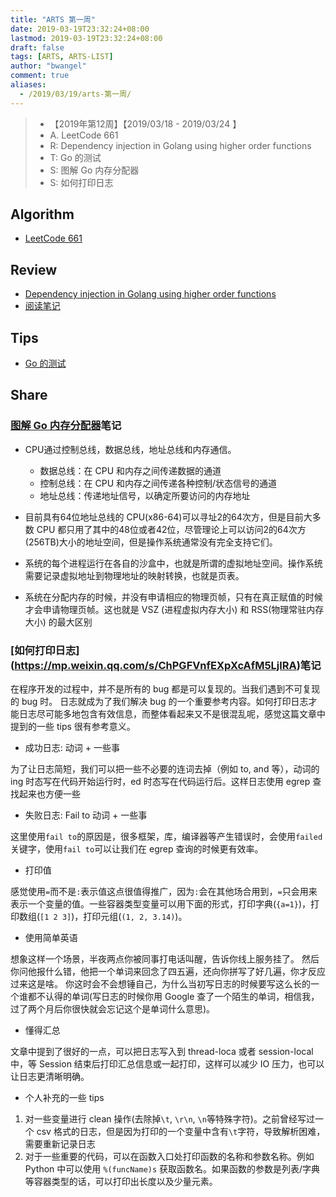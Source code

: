 ```yaml
---
title: "ARTS 第一周"
date: 2019-03-19T23:32:24+08:00
lastmod: 2019-03-19T23:32:24+08:00
draft: false
tags: [ARTS, ARTS-LIST]
author: "bwangel"
comment: true
aliases:
  - /2019/03/19/arts-第一周/
---
```


> + 【2019年第12周】【2019/03/18 - 2019/03/24 】
> + A. LeetCode 661
> + R: Dependency injection in Golang using higher order functions
> + T: Go 的测试
> + S: 图解 Go 内存分配器
> + S: 如何打印日志

<!--more-->

## Algorithm

+ [LeetCode 661](/2019/03/24/leetcode-661%E9%A2%98/)


## Review

+ [Dependency injection in Golang using higher order functions](https://stein.wtf/posts/2019-03-12/inject/)
+ [阅读笔记](/2019/03/24/dependency-injection-in-golang-using-higher-order-functions%E5%AD%A6%E4%B9%A0%E7%AC%94%E8%AE%B0/)

## Tips

+ [Go 的测试](/2019/03/24/go-%E7%9A%84%E6%B5%8B%E8%AF%95/)

## Share

### [图解 Go 内存分配器](https://www.weibo.com/ttarticle/p/show?id=2309404347690665261491#_0)笔记

+ CPU通过控制总线，数据总线，地址总线和内存通信。
  + 数据总线：在 CPU 和内存之间传递数据的通道
  + 控制总线：在 CPU 和内存之间传递各种控制/状态信号的通道
  + 地址总线：传递地址信号，以确定所要访问的内存地址

+ 目前具有64位地址总线的 CPU(x86-64)可以寻址2的64次方，但是目前大多数 CPU 都只用了其中的48位或者42位，尽管理论上可以访问2的64次方(256TB)大小的地址空间，但是操作系统通常没有完全支持它们。
+ 系统的每个进程运行在各自的沙盒中，也就是所谓的虚拟地址空间。操作系统需要记录虚拟地址到物理地址的映射转换，也就是页表。
+ 系统在分配内存的时候，并没有申请相应的物理页帧，只有在真正赋值的时候才会申请物理页帧。这也就是 VSZ (进程虚拟内存大小) 和 RSS(物理常驻内存大小) 的最大区别

### [如何打印日志] (https://mp.weixin.qq.com/s/ChPGFVnfEXpXcAfM5LjlRA)笔记

在程序开发的过程中，并不是所有的 bug 都是可以复现的。当我们遇到不可复现的 bug 时。
日志就成为了我们解决 bug 的一个重要参考内容。如何打印日志才能日志尽可能多地包含有效信息，而整体看起来又不是很混乱呢，感觉这篇文章中提到的一些 tips 很有参考意义。

+ 成功日志: 动词 + 一些事

为了让日志简短，我们可以把一些不必要的连词去掉（例如 to, and 等），动词的 ing 时态写在代码开始运行时，ed 时态写在代码运行后。这样日志使用 egrep 查找起来也方便一些

+ 失败日志: Fail to 动词 + 一些事

这里使用`fail to`的原因是，很多框架，库，编译器等产生错误时，会使用`failed`关键字，使用`fail to`可以让我们在 egrep 查询的时候更有效率。

+ 打印值

感觉使用`=`而不是`:`表示值这点很值得推广，因为`:`会在其他场合用到，`=`只会用来表示一个变量的值。一些容器类型变量可以用下面的形式，打印字典(`{a=1}`)，打印数组(`[1 2 3]`)，打印元组(`(1, 2, 3.14)`)。

+ 使用简单英语

想象这样一个场景，半夜两点你被同事打电话叫醒，告诉你线上服务挂了。
然后你问他报什么错，他把一个单词来回念了四五遍，还向你拼写了好几遍，你才反应过来这是啥。
你这时会不会想锤自己，为什么当初写日志的时候要写这么长的一个谁都不认得的单词(写日志的时候你用 Google 查了一个陌生的单词，相信我，过了两个月后你很快就会忘记这个是单词什么意思)。

+ 懂得汇总

文章中提到了很好的一点，可以把日志写入到 thread-loca 或者 session-local 中，等 Session 结束后打印汇总信息或一起打印，这样可以减少 IO 压力，也可以让日志更清晰明确。

+ 个人补充的一些 tips

1. 对一些变量进行 clean 操作(去除掉`\t`, `\r\n`, `\n`等特殊字符)。之前曾经写过一个 csv 格式的日志，但是因为打印的一个变量中含有`\t`字符，导致解析困难，需要重新记录日志
2. 对于一些重要的代码，可以在函数入口处打印函数的名称和参数名称。例如 Python 中可以使用 `%(funcName)s` 获取函数名。如果函数的参数是列表/字典等容器类型的话，可以打印出长度以及少量元素。
